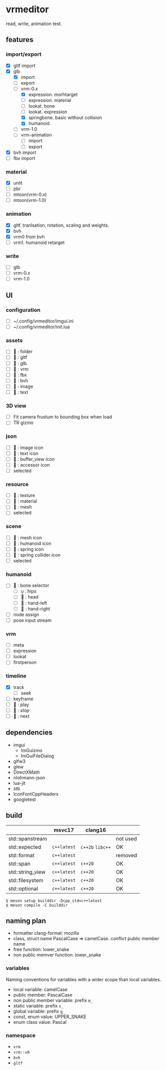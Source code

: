 # vrmeditor

read, write, animation test.

## features

### import/export

- [x] gltf import
- [x] glb
  - [x] import
  - [ ] export
  - [ ] vrm-0.x
    - [x] expression. morhtarget
    - [ ] expression. material
    - [ ] lookat. bone
    - [ ] lookat. expression
    - [x] springbone. basic without collision
    - [x] humanoid
  - [ ] vrm-1.0
  - [ ] vrm-animation
    - [ ] import
    - [ ] export
- [x] bvh import
- [ ] fbx import

### material

- [x] unlit
- [ ] pbr
- [ ] mtoon(vrm-0.x)
- [ ] mtoon(vrm-1.0)

### animation

- [x] gltf. tranlsation, rotation, scaling and weights.
- [x] bvh
- [x] vrm0 from bvh
- [ ] vrm1. humanoid retarget

### write

- [ ] glb
- [ ] vrm-0.x
- [ ] vrm-1.0

## UI

### configuration

- [ ] ~/.config/vrmeditor/imgui.ini
- [ ] ~/.config/vrmeditor/init.lua

### assets

- [ ]  : folder
- [ ]  : gltf
- [ ] 󰕣 : glb
- [ ] 󰋦 : vrm
- [ ] 󰕠 : fbx
- [ ] 󰑮 : bvh
- [ ]  : image
- [ ]  : text

### 3D view

- [ ] Fit camera frustum to bounding box when load
- [ ] TR gizmo

### json

- [ ]  : image icon
- [ ]  : text icon
- [ ]  : buffer_view icon
- [ ]  : accessor icon
- [ ] selected

### resource

- [ ]  : texture
- [ ]  : material
- [ ] 󰕣 : mesh
- [ ] selected

### scene

- [ ] 󰕣 : mesh icon
- [ ] 󰂹 : humanoid icon
- [ ] 󰚟 : spring icon
- [ ] 󱥔 : spring collider icon
- [ ] selected

### humanoid

- [ ] 󰂹 : bone selector
  - [ ]  : hips
  - [ ] 󱍞 : head
  - [ ] 󰹆 : hand-left
  - [ ] 󰹇 : hand-right
- [ ] node assign
- [ ] pose input stream

### vrm

- [ ] meta
- [ ] expression
- [ ] lookat
- [ ] firstperson

### timeline

- [x] track
  - [ ] seek
- [ ] keyframe
- [ ]  : play
- [ ]  : stop
- [ ] 󰒭 : next

## dependencies

- imgui
  - ImGuizmo
  - ImGuiFileDialog
- glfw3
- glew
- DirectXMath
- nlohmann-json
- lua-jit
- stb
- IconFontCppHeaders
- googletest

## build

|                  | msvc17      | clang16          |          |
| ---------------- | ----------- | ---------------- | -------- |
| std::spanstream  |             |                  | not used |
| std::expected    | `c++latest` | `c++2b` `libc++` | OK       |
| std::format      | `c++latest` |                  | removed  |
| std::span        | `c++latest` | `c++20`          | OK       |
| std::string_view | `c++latest` | `c++20`          | OK       |
| std::filesystem  | `c++latest` | `c++20`          | OK       |
| std::optional    | `c++latest` | `c++20`          | OK       |

```
$ meson setup builddir -Dcpp_std=c++latest
$ meson compile -C builddir
```

## naming plan

- formatter clang-format: mozilla
- class, struct name PascalCase => camelCase. conflict public member name
- free function: lower_snake
- non public memver function: lower_snake

### variables

Naming conventions for variables with a wider scope than local variables.

- local variable: camelCase
- public member: PascalCase
- non public member variable: prefix `m_`
- static variable: prefix `s_`
- global variable: prefix `g_`
- const, enum value: UPPER_SNAKE
- enum class value: Pascal

### namespace

- `vrm`
- `vrm::v0`
- `bvh`
- `gltf`
